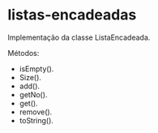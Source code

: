 # listas-encadeadas
 Implementação da classe ListaEncadeada.
 
 Métodos:
 * isEmpty(). 
 * Size(). 
 * add().
 * getNo().
 * get().
 * remove().
 * toString().
